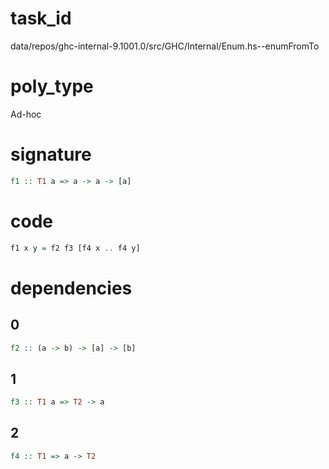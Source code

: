 
# task_id
data/repos/ghc-internal-9.1001.0/src/GHC/Internal/Enum.hs--enumFromTo

# poly_type
Ad-hoc

# signature
```haskell
f1 :: T1 a => a -> a -> [a]
```   

# code
```haskell
f1 x y = f2 f3 [f4 x .. f4 y]
```
# dependencies
## 0
```haskell
f2 :: (a -> b) -> [a] -> [b]
```
## 1
```haskell
f3 :: T1 a => T2 -> a
```
## 2
```haskell
f4 :: T1 => a -> T2
```